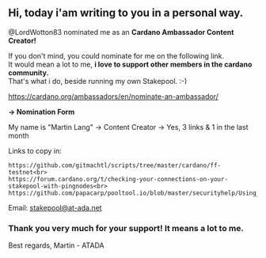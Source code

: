 ## Hi, today i'am writing to you in a personal way. ##

@LordWotton83 nominated me as an **Cardano Ambassador Content Creator!**

If you don't mind, you could nominate for me on the following link.<br>
It would mean a lot to me, **i love to support other members in the cardano community.**<br>
That's what i do, beside running my own Stakepool. :-)

<a href="https://cardano.org/ambassadors/en/nominate-an-ambassador/" target="_blank">https://cardano.org/ambassadors/en/nominate-an-ambassador/</a>

**-> Nomination Form**

My name is "Martin Lang" -> Content Creator -> Yes, 3 links & 1 in the last month

Links to copy in:<br>
```
https://github.com/gitmachtl/scripts/tree/master/cardano/ff-testnet<br>
https://forum.cardano.org/t/checking-your-connections-on-your-stakepool-with-pingnodes<br>
https://github.com/papacarp/pooltool.io/blob/master/securityhelp/Using_SSH_Tunnel_or_Tor_for_Pooltool.pdf
```

Email: stakepool@at-ada.net

### Thank you very much for your support! It means a lot to me. ###

Best regards,
 Martin - ATADA
